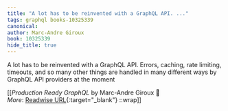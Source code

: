 ```yaml
---
title: "A lot has to be reinvented with a GraphQL API. ..."
tags: graphql books-10325339
canonical: 
author: Marc-Andre Giroux
book: 10325339
hide_title: true
---
```


A lot has to be reinvented with a GraphQL API. Errors, caching, rate limiting, timeouts, and so many other things are handled in many different ways by GraphQL API providers at the moment


[[<cite>_Production Ready GraphQL_</cite> by Marc-Andre Giroux 📕<br>
_More_: [Readwise URL](https://readwise.io/open/210672386){:target="_blank"}
::wrap]]
